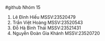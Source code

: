 #github
Nhóm 15
1.	Lê Đình Hiếu 		        MSSV:23520479      
2.  Trần Việt Hoàng		      MSSV:23520543
3.  Đỗ Hà Bình Thái		      MSSV:23521431
4.  Nguyễn Đoàn Gia Khánh	  MSSV:23520720
